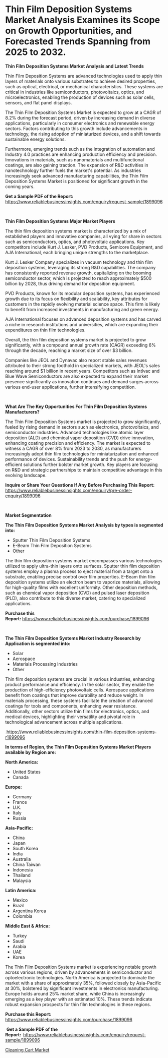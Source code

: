 <p><h1>Thin Film Deposition Systems Market Analysis Examines its Scope on Growth Opportunities, and Forecasted Trends Spanning from 2025 to 2032.</h1></p><p><strong>Thin Film Deposition Systems Market Analysis and Latest Trends</strong></p>
<p><p>Thin Film Deposition Systems are advanced technologies used to apply thin layers of materials onto various substrates to achieve desired properties, such as optical, electrical, or mechanical characteristics. These systems are critical in industries like semiconductors, photovoltaics, optics, and microelectronics, enabling the production of devices such as solar cells, sensors, and flat panel displays.</p><p>The Thin Film Deposition Systems Market is expected to grow at a CAGR of 8.2% during the forecast period, driven by increasing demand in diverse applications, particularly in consumer electronics and renewable energy sectors. Factors contributing to this growth include advancements in technology, the rising adoption of miniaturized devices, and a shift towards sustainable energy solutions.</p><p>Furthermore, emerging trends such as the integration of automation and Industry 4.0 practices are enhancing production efficiency and precision. Innovations in materials, such as nanomaterials and multifunctional coatings, are also gaining traction. The expansion of R&D activities in nanotechnology further fuels the market's potential. As industries increasingly seek advanced manufacturing capabilities, the Thin Film Deposition Systems Market is positioned for significant growth in the coming years.</p></p>
<p><strong>Get a Sample PDF of the Report:&nbsp;</strong> <a href="https://www.reliablebusinessinsights.com/enquiry/request-sample/1899096?utm_campaign=2445&utm_medium=2&utm_source=Github&utm_content=ia&utm_term=16022025&utm_id=thin-film-deposition-systems">https://www.reliablebusinessinsights.com/enquiry/request-sample/1899096</a></p>
<p>&nbsp;</p>
<p><strong>Thin Film Deposition Systems Major Market Players</strong></p>
<p><p>The thin film deposition systems market is characterized by a mix of established players and innovative companies, all vying for share in sectors such as semiconductors, optics, and photovoltaic applications. Key competitors include Kurt J. Lesker, PVD Products, Semicore Equipment, and AJA International, each bringing unique strengths to the marketplace.</p><p>Kurt J. Lesker Company specializes in vacuum technology and thin film deposition systems, leveraging its strong R&D capabilities. The company has consistently reported revenue growth, capitalizing on the booming semiconductor sector, which is projected to reach approximately $500 billion by 2028, thus driving demand for deposition equipment.</p><p>PVD Products, known for its modular deposition systems, has experienced growth due to its focus on flexibility and scalability, key attributes for customers in the rapidly evolving material science space. This firm is likely to benefit from increased investments in manufacturing and green energy.</p><p>AJA International focuses on advanced deposition systems and has carved a niche in research institutions and universities, which are expanding their expenditures on thin film technologies.</p><p>Overall, the thin film deposition systems market is projected to grow significantly, with a compound annual growth rate (CAGR) exceeding 6% through the decade, reaching a market size of over $3 billion. </p><p>Companies like JEOL and Dynavac also report stable sales revenues attributed to their strong foothold in specialized markets, with JEOL's sales reaching around $1 billion in recent years. Competitors such as Intlvac and Blue Wave Semiconductors are also expected to expand their market presence significantly as innovation continues and demand surges across various end-user applications, further intensifying competition.</p></p>
<p>&nbsp;</p>
<p><strong>What Are The Key Opportunities For Thin Film Deposition Systems Manufacturers?</strong></p>
<p><p>The Thin Film Deposition Systems market is projected to grow significantly, fueled by rising demand in sectors such as electronics, photovoltaics, and semiconductor industries. Advanced technologies like atomic layer deposition (ALD) and chemical vapor deposition (CVD) drive innovation, enhancing coating precision and efficiency. The market is expected to witness a CAGR of over 8% from 2023 to 2030, as manufacturers increasingly adopt thin film technologies for miniaturization and enhanced performance of devices. Sustainability trends and the push for energy-efficient solutions further bolster market growth. Key players are focusing on R&D and strategic partnerships to maintain competitive advantage in this evolving landscape.</p></p>
<p><strong>Inquire or Share Your Questions If Any Before Purchasing This Report:</strong> <a href="https://www.reliablebusinessinsights.com/enquiry/pre-order-enquiry/1899096?utm_campaign=2445&utm_medium=2&utm_source=Github&utm_content=ia&utm_term=16022025&utm_id=thin-film-deposition-systems">https://www.reliablebusinessinsights.com/enquiry/pre-order-enquiry/1899096</a></p>
<p>&nbsp;</p>
<p><strong>Market Segmentation</strong></p>
<p><strong>The Thin Film Deposition Systems Market Analysis by types is segmented into:</strong></p>
<p><ul><li>Sputter Thin Film Deposition Systems</li><li>E-Beam Thin Film Deposition Systems</li><li>Other</li></ul></p>
<p><p>The thin film deposition systems market encompasses various technologies utilized to apply ultra-thin layers onto surfaces. Sputter thin film deposition systems employ a plasma process to eject material from a target onto a substrate, enabling precise control over film properties. E-Beam thin film deposition systems utilize an electron beam to vaporize materials, allowing for high-quality films with excellent uniformity. Other deposition methods, such as chemical vapor deposition (CVD) and pulsed laser deposition (PLD), also contribute to this diverse market, catering to specialized applications.</p></p>
<p><strong>Purchase this Report:&nbsp;</strong><a href="https://www.reliablebusinessinsights.com/purchase/1899096?utm_campaign=2445&utm_medium=2&utm_source=Github&utm_content=ia&utm_term=16022025&utm_id=thin-film-deposition-systems">https://www.reliablebusinessinsights.com/purchase/1899096</a></p>
<p>&nbsp;</p>
<p><strong>The Thin Film Deposition Systems Market Industry Research by Application is segmented into:</strong></p>
<p><ul><li>Solar</li><li>Aerospace</li><li>Materials Processing Industries</li><li>Other</li></ul></p>
<p><p>Thin film deposition systems are crucial in various industries, enhancing product performance and efficiency. In the solar sector, they enable the production of high-efficiency photovoltaic cells. Aerospace applications benefit from coatings that improve durability and reduce weight. In materials processing, these systems facilitate the creation of advanced coatings for tools and components, enhancing wear resistance. Additionally, other sectors utilize thin films for electronics, optics, and medical devices, highlighting their versatility and pivotal role in technological advancement across multiple applications.</p></p>
<p><a href="https://www.reliablebusinessinsights.com/thin-film-deposition-systems-r1899096?utm_campaign=2445&utm_medium=2&utm_source=Github&utm_content=ia&utm_term=16022025&utm_id=thin-film-deposition-systems">&nbsp;https://www.reliablebusinessinsights.com/thin-film-deposition-systems-r1899096</a></p>
<p><strong>In terms of Region, the Thin Film Deposition Systems Market Players available by Region are:</strong></p>
<p>
    <p> <strong> North America: </strong>
        <ul>
            <li>United States</li>
            <li>Canada</li>
        </ul>
        </p> 
    <p> <strong> Europe: </strong>
        <ul>
            <li>Germany</li>
            <li>France</li>
            <li>U.K.</li>
            <li>Italy</li>
            <li>Russia</li>
        </ul>
        </p> 
    <p> <strong> Asia-Pacific: </strong>
        <ul>
            <li>China</li>
            <li>Japan</li>
            <li>South Korea</li>
            <li>India</li>
            <li>Australia</li>
            <li>China Taiwan</li>
            <li>Indonesia</li>
            <li>Thailand</li>
            <li>Malaysia</li>
        </ul>
        </p> 
    <p> <strong> Latin America: </strong>
        <ul>
            <li>Mexico</li>
            <li>Brazil</li>
            <li>Argentina Korea</li>
            <li>Colombia</li>
        </ul>
        </p> 
    <p> <strong> Middle East & Africa: </strong>
        <ul>
            <li>Turkey</li>
            <li>Saudi</li>
            <li>Arabia</li>
            <li>UAE</li>
            <li>Korea</li>
        </ul>
    </p>
    </p>
<p><p>The Thin Film Deposition Systems market is experiencing notable growth across various regions, driven by advancements in semiconductor and optoelectronic technologies. North America is projected to dominate the market with a share of approximately 35%, followed closely by Asia-Pacific at 30%, bolstered by significant investments in electronics manufacturing. Europe holds around 25% market share, while China is increasingly emerging as a key player with an estimated 10%. These trends indicate robust expansion prospects for thin film technologies in these regions.</p></p>
<p><strong>Purchase this Report: </strong><a href="https://www.reliablebusinessinsights.com/purchase/1899096?utm_campaign=2445&utm_medium=2&utm_source=Github&utm_content=ia&utm_term=16022025&utm_id=thin-film-deposition-systems">https://www.reliablebusinessinsights.com/purchase/1899096</a></p>
<p>&nbsp;<strong>Get a Sample PDF of the Report:&nbsp;&nbsp;</strong><a href="https://www.reliablebusinessinsights.com/enquiry/request-sample/1899096?utm_campaign=2445&utm_medium=2&utm_source=Github&utm_content=ia&utm_term=16022025&utm_id=thin-film-deposition-systems">https://www.reliablebusinessinsights.com/enquiry/request-sample/1899096</a></p>
<p><strong></strong></p>
<p><p><a href="https://github.com/barnickclara79/Market-Research-Report-List-1/blob/main/cleaning-cart-market.md?utm_campaign=2445&utm_medium=2&utm_source=Github&utm_content=ia&utm_term=16022025&utm_id=thin-film-deposition-systems">Cleaning Cart Market</a></p></p>